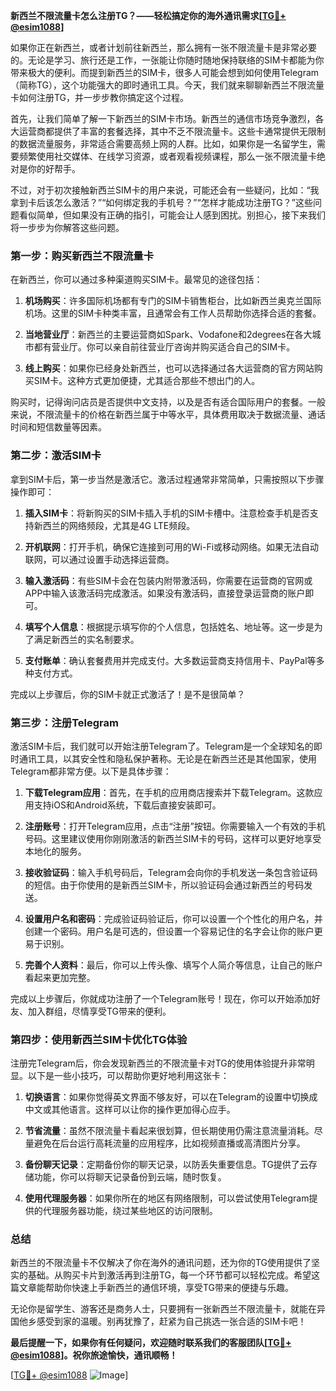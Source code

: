 **新西兰不限流量卡怎么注册TG？——轻松搞定你的海外通讯需求[[TG💪+ @esim1088](https://t.me/s/esim1088)]**

如果你正在新西兰，或者计划前往新西兰，那么拥有一张不限流量卡是非常必要的。无论是学习、旅行还是工作，一张能让你随时随地保持联络的SIM卡都能为你带来极大的便利。而提到新西兰的SIM卡，很多人可能会想到如何使用Telegram（简称TG），这个功能强大的即时通讯工具。今天，我们就来聊聊新西兰不限流量卡如何注册TG，并一步步教你搞定这个过程。

首先，让我们简单了解一下新西兰的SIM卡市场。新西兰的通信市场竞争激烈，各大运营商都提供了丰富的套餐选择，其中不乏不限流量卡。这些卡通常提供无限制的数据流量服务，非常适合需要高频上网的人群。比如，如果你是一名留学生，需要频繁使用社交媒体、在线学习资源，或者观看视频课程，那么一张不限流量卡绝对是你的好帮手。

不过，对于初次接触新西兰SIM卡的用户来说，可能还会有一些疑问，比如：“我拿到卡后该怎么激活？”“如何绑定我的手机号？”“怎样才能成功注册TG？”这些问题看似简单，但如果没有正确的指引，可能会让人感到困扰。别担心，接下来我们将一步步为你解答这些问题。

### 第一步：购买新西兰不限流量卡

在新西兰，你可以通过多种渠道购买SIM卡。最常见的途径包括：

1. **机场购买**：许多国际机场都有专门的SIM卡销售柜台，比如新西兰奥克兰国际机场。这里的SIM卡种类丰富，且通常会有工作人员帮助你选择合适的套餐。
   
2. **当地营业厅**：新西兰的主要运营商如Spark、Vodafone和2degrees在各大城市都有营业厅。你可以亲自前往营业厅咨询并购买适合自己的SIM卡。

3. **线上购买**：如果你已经身处新西兰，也可以选择通过各大运营商的官方网站购买SIM卡。这种方式更加便捷，尤其适合那些不想出门的人。

购买时，记得询问店员是否提供中文支持，以及是否有适合国际用户的套餐。一般来说，不限流量卡的价格在新西兰属于中等水平，具体费用取决于数据流量、通话时间和短信数量等因素。

### 第二步：激活SIM卡

拿到SIM卡后，第一步当然是激活它。激活过程通常非常简单，只需按照以下步骤操作即可：

1. **插入SIM卡**：将新购买的SIM卡插入手机的SIM卡槽中。注意检查手机是否支持新西兰的网络频段，尤其是4G LTE频段。

2. **开机联网**：打开手机，确保它连接到可用的Wi-Fi或移动网络。如果无法自动联网，可以通过设置手动选择运营商。

3. **输入激活码**：有些SIM卡会在包装内附带激活码，你需要在运营商的官网或APP中输入该激活码完成激活。如果没有激活码，直接登录运营商的账户即可。

4. **填写个人信息**：根据提示填写你的个人信息，包括姓名、地址等。这一步是为了满足新西兰的实名制要求。

5. **支付账单**：确认套餐费用并完成支付。大多数运营商支持信用卡、PayPal等多种支付方式。

完成以上步骤后，你的SIM卡就正式激活了！是不是很简单？

### 第三步：注册Telegram

激活SIM卡后，我们就可以开始注册Telegram了。Telegram是一个全球知名的即时通讯工具，以其安全性和隐私保护著称。无论是在新西兰还是其他国家，使用Telegram都非常方便。以下是具体步骤：

1. **下载Telegram应用**：首先，在手机的应用商店搜索并下载Telegram。这款应用支持iOS和Android系统，下载后直接安装即可。

2. **注册账号**：打开Telegram应用，点击“注册”按钮。你需要输入一个有效的手机号码。这里建议使用你刚刚激活的新西兰SIM卡的号码，这样可以更好地享受本地化的服务。

3. **接收验证码**：输入手机号码后，Telegram会向你的手机发送一条包含验证码的短信。由于你使用的是新西兰SIM卡，所以验证码会通过新西兰的号码发送。

4. **设置用户名和密码**：完成验证码验证后，你可以设置一个个性化的用户名，并创建一个密码。用户名是可选的，但设置一个容易记住的名字会让你的账户更易于识别。

5. **完善个人资料**：最后，你可以上传头像、填写个人简介等信息，让自己的账户看起来更加完整。

完成以上步骤后，你就成功注册了一个Telegram账号！现在，你可以开始添加好友、加入群组，尽情享受TG带来的便利。

### 第四步：使用新西兰SIM卡优化TG体验

注册完Telegram后，你会发现新西兰的不限流量卡对TG的使用体验提升非常明显。以下是一些小技巧，可以帮助你更好地利用这张卡：

1. **切换语言**：如果你觉得英文界面不够友好，可以在Telegram的设置中切换成中文或其他语言。这样可以让你的操作更加得心应手。

2. **节省流量**：虽然不限流量卡看起来很划算，但长期使用仍需注意流量消耗。尽量避免在后台运行高耗流量的应用程序，比如视频直播或高清图片分享。

3. **备份聊天记录**：定期备份你的聊天记录，以防丢失重要信息。TG提供了云存储功能，你可以将聊天记录备份到云端，随时恢复。

4. **使用代理服务器**：如果你所在的地区有网络限制，可以尝试使用Telegram提供的代理服务器功能，绕过某些地区的访问限制。

### 总结

新西兰的不限流量卡不仅解决了你在海外的通讯问题，还为你的TG使用提供了坚实的基础。从购买卡片到激活再到注册TG，每一个环节都可以轻松完成。希望这篇文章能帮助你快速上手新西兰的通信环境，享受TG带来的便捷与乐趣。

无论你是留学生、游客还是商务人士，只要拥有一张新西兰不限流量卡，就能在异国他乡感受到家的温暖。别再犹豫了，赶紧为自己挑选一张合适的SIM卡吧！

**最后提醒一下，如果你有任何疑问，欢迎随时联系我们的客服团队[[TG💪+ @esim1088](https://t.me/s/esim1088)]。祝你旅途愉快，通讯顺畅！**

[[TG💪+ @esim1088](https://t.me/s/esim1088) ![Image](https://i.postimg.cc/4NQfJmqS/Snipaste-2025-05-13-00-14-12.png)]